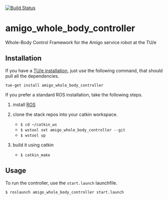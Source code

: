 [![Build Status](https://travis-ci.org/Rayman/amigo_whole_body_controller.png)](https://travis-ci.org/Rayman/amigo_whole_body_controller)

amigo_whole_body_controller
===========================
Whole-Body Control Framework for the Amigo service robot at the TU/e

Installation
------------
If you have a [TU/e installation](http://servicerobot.cstwiki.wtb.tue.nl/index.php?title=PC_Configuration), just use the following command, that should pull all the dependencies.
```
tue-get install amigo_whole_body_controller
```
If you prefer a standard ROS installation, take the following steps.

1. install [ROS](http://www.ros.org/wiki/ROS/Installation)

2. clone the stack repos into your catkin workspace.
   - `$ cd ~/catkin_ws`
   - `$ wstool set amigo_whole_body_controller --git`
   - `$ wstool up`

3. build it using catkin
   - `$ catkin_make`

Usage
-----
To run the controller, use the `start.launch` launchfile.
```
$ roslaunch amigo_whole_body_controller start.launch
```
